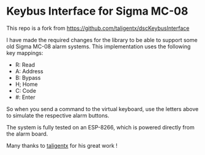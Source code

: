 # Keybus Interface for Sigma MC-08
This repo is a fork from https://github.com/taligentx/dscKeybusInterface

I have made the required changes for the library to be able to support some old Sigma MC-08 alarm systems.
This implementation uses the following key mappings:
* R: Read
* A: Address
* B: Bypass
* H; Home
* C: Code
* #: Enter

So when you send a command to the virtual keyboard, use the letters above to simulate the respective alarm buttons.

The system is fully tested on an ESP-8266, which is powered directly from the alarm board.

Many thanks to [taligentx](https://github.com/taligentx) for his great work !
